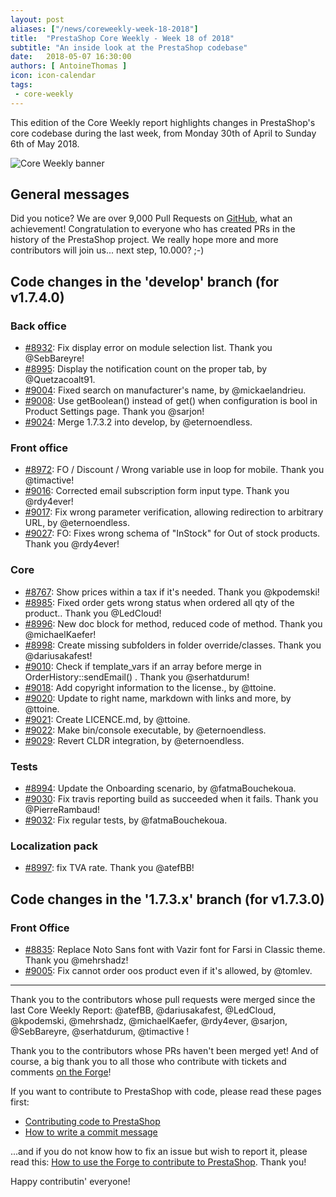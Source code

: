 ```yaml
---
layout: post
aliases: ["/news/coreweekly-week-18-2018"]
title:  "PrestaShop Core Weekly - Week 18 of 2018"
subtitle: "An inside look at the PrestaShop codebase"
date:   2018-05-07 16:30:00
authors: [ AntoineThomas ]
icon: icon-calendar
tags:
 - core-weekly
---
```


This edition of the Core Weekly report highlights changes in PrestaShop's core codebase during the last week, from Monday 30th of April to Sunday 6th of May 2018.

![Core Weekly banner](/assets/images/2017/04/core_weekly_banner.jpg)


## General messages

Did you notice? We are over 9,000 Pull Requests on [GitHub](https://github.com/PrestaShop), what an achievement! Congratulation to everyone who has created PRs in the history of the PrestaShop project. We really hope more and more contributors will join us... next step, 10.000? ;-)


## Code changes in the 'develop' branch (for v1.7.4.0)

### Back office
* [#8932](https://github.com/PrestaShop/PrestaShop/pull/8932): Fix display error on module selection list. Thank you @SebBareyre!
* [#8995](https://github.com/PrestaShop/PrestaShop/pull/8995): Display the notification count on the proper tab, by @Quetzacoalt91.
* [#9004](https://github.com/PrestaShop/PrestaShop/pull/9004): Fixed search on manufacturer's name, by @mickaelandrieu.
* [#9008](https://github.com/PrestaShop/PrestaShop/pull/9008): Use getBoolean() instead of get() when configuration is bool in Product Settings page. Thank you @sarjon!
* [#9024](https://github.com/PrestaShop/PrestaShop/pull/9024): Merge 1.7.3.2 into develop, by @eternoendless.


### Front office
* [#8972](https://github.com/PrestaShop/PrestaShop/pull/8972): FO / Discount / Wrong variable use in loop for mobile. Thank you @timactive!
* [#9016](https://github.com/PrestaShop/PrestaShop/pull/9016): Corrected email subscription form input type. Thank you @rdy4ever!
* [#9017](https://github.com/PrestaShop/PrestaShop/pull/9017): Fix wrong parameter verification, allowing redirection to arbitrary URL, by @eternoendless.
* [#9027](https://github.com/PrestaShop/PrestaShop/pull/9027): FO: Fixes wrong schema of "InStock" for Out of stock products. Thank you @rdy4ever!


### Core
* [#8767](https://github.com/PrestaShop/PrestaShop/pull/8767): Show prices within a tax if it's needed. Thank you @kpodemski!
* [#8985](https://github.com/PrestaShop/PrestaShop/pull/8985): Fixed order gets wrong status when ordered all qty of the product.. Thank you @LedCloud!
* [#8996](https://github.com/PrestaShop/PrestaShop/pull/8996): New doc block for method, reduced code of method. Thank you @michaelKaefer!
* [#8998](https://github.com/PrestaShop/PrestaShop/pull/8998): Create missing subfolders in folder override/classes. Thank you @dariusakafest!
* [#9010](https://github.com/PrestaShop/PrestaShop/pull/9010): Check if template_vars if an array before merge in OrderHistory::sendEmail() . Thank you @serhatdurum!
* [#9018](https://github.com/PrestaShop/PrestaShop/pull/9018): Add copyright information to the license., by @ttoine.
* [#9020](https://github.com/PrestaShop/PrestaShop/pull/9020): Update to right name, markdown with links and more, by @ttoine.
* [#9021](https://github.com/PrestaShop/PrestaShop/pull/9021): Create LICENCE.md, by @ttoine.
* [#9022](https://github.com/PrestaShop/PrestaShop/pull/9022): Make bin/console executable, by @eternoendless.
* [#9029](https://github.com/PrestaShop/PrestaShop/pull/9029): Revert CLDR integration, by @eternoendless.


### Tests
* [#8994](https://github.com/PrestaShop/PrestaShop/pull/8994): Update the Onboarding scenario, by @fatmaBouchekoua.
* [#9030](https://github.com/PrestaShop/PrestaShop/pull/9030): Fix travis reporting build as succeeded when it fails. Thank you @PierreRambaud!
* [#9032](https://github.com/PrestaShop/PrestaShop/pull/9032): Fix regular tests, by @fatmaBouchekoua.

	
### Localization pack
* [#8997](https://github.com/PrestaShop/PrestaShop/pull/8997): fix TVA rate. Thank you @atefBB!


## Code changes in the '1.7.3.x' branch (for v1.7.3.0)

### Front Office
* [#8835](https://github.com/PrestaShop/PrestaShop/pull/8835): Replace Noto Sans font with Vazir font for Farsi in Classic theme. Thank you @mehrshadz!
* [#9005](https://github.com/PrestaShop/PrestaShop/pull/9005): Fix cannot order oos product even if it's allowed, by @tomlev.


<hr />

Thank you to the contributors whose pull requests were merged since the last Core Weekly Report: @atefBB, @dariusakafest, @LedCloud, @kpodemski, @mehrshadz, @michaelKaefer, @rdy4ever, @sarjon, @SebBareyre, @serhatdurum, @timactive !

Thank you to the contributors whose PRs haven't been merged yet! And of course, a big thank you to all those who contribute with tickets and comments [on the Forge](http://forge.prestashop.com/)!

If you want to contribute to PrestaShop with code, please read these pages first:

 * [Contributing code to PrestaShop](http://doc.prestashop.com/display/PS16/Contributing+code+to+PrestaShop)
 * [How to write a commit message](http://doc.prestashop.com/display/PS16/How+to+write+a+commit+message)

...and if you do not know how to fix an issue but wish to report it, please read this: [How to use the Forge to contribute to PrestaShop](http://doc.prestashop.com/display/PS16/How+to+use+the+Forge+to+contribute+to+PrestaShop). Thank you!

Happy contributin' everyone!
